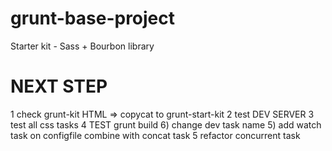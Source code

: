 # grunt-base-project
Starter kit - Sass + Bourbon library

# NEXT STEP

1 check grunt-kit HTML => copycat to grunt-start-kit
2 test DEV SERVER
3 test all css tasks 
4 TEST grunt build
6) change dev task name
5) add watch task on configfile combine with concat task
5 refactor concurrent task

